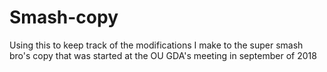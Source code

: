 # Smash-copy

Using this to keep track of the modifications I make to the super smash bro's copy that was started at the OU GDA's meeting in september of 2018
